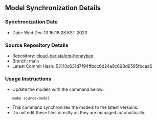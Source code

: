 ## Model Synchronization Details

### Synchronization Date
- Date: Wed Dec 13 16:18:28 KST 2023

### Source Repository Details
- Repository: [cloud-barista/cm-honeybee](https://github.com/cloud-barista/cm-honeybee.git)
- Branch: main
- Latest Commit Hash: 53110c631d7f94ffbcc6d24a9c698d9595fbcaa6

### Usage Instructions
- Update the models with the command below:
  ```
  make source-model
  ```
- This command synchronizes the models to the latest versions.
- Do not edit these files directly as they are managed automatically.
